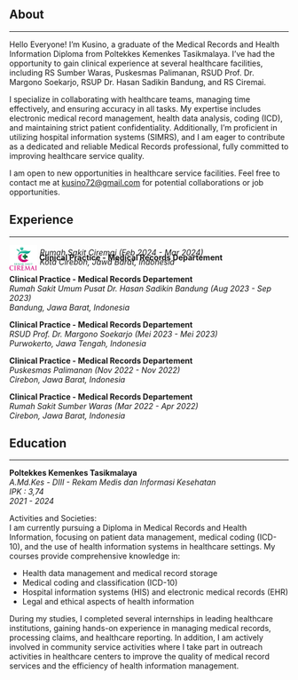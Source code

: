 ## About
___
Hello Everyone! I’m Kusino, a graduate of the Medical Records and Health Information Diploma from Poltekkes Kemenkes Tasikmalaya. I’ve had the opportunity to gain clinical experience at several healthcare facilities, including RS Sumber Waras, Puskesmas Palimanan, RSUD Prof. Dr. Margono Soekarjo, RSUP Dr. Hasan Sadikin Bandung, and RS Ciremai.

I specialize in collaborating with healthcare teams, managing time effectively, and ensuring accuracy in all tasks. My expertise includes electronic medical record management, health data analysis, coding (ICD), and maintaining strict patient confidentiality. Additionally, I’m proficient in utilizing hospital information systems (SIMRS), and I am eager to contribute as a dedicated and reliable Medical Records professional, fully committed to improving healthcare service quality.

I am open to new opportunities in healthcare service facilities. Feel free to contact me at kusino72@gmail.com for potential collaborations or job opportunities.

## Experience
___
<img src="assets/rs_ciremai.png" alt="Hospital Logo" width="50" height="50" style="vertical-align: middle;"> 
<strong style="display: inline-block;">Clinical Practice - Medical Records Departement</strong>  
<p style="padding-left: 55px; margin-top: -45px;">
  <em>Rumah Sakit Ciremai (Feb 2024 - Mar 2024)</em><br>  
  <em>Kota Cirebon, Jawa Barat, Indonesia</em>
</p>

**Clinical Practice - Medical Records Departement**  
*Rumah Sakit Umum Pusat Dr. Hasan Sadikin Bandung (Aug 2023 - Sep 2023)*  
*Bandung, Jawa Barat, Indonesia*  

**Clinical Practice - Medical Records Departement**  
*RSUD Prof. Dr. Margono Soekarjo (Mei 2023 - Mei 2023)*  
*Purwokerto, Jawa Tengah, Indonesia*

**Clinical Practice - Medical Records Departement**  
*Puskesmas Palimanan (Nov 2022 - Nov 2022)*  
*Cirebon, Jawa Barat, Indonesia*  

**Clinical Practice - Medical Records Departement**  
*Rumah Sakit Sumber Waras (Mar 2022 - Apr 2022)*  
*Cirebon, Jawa Barat, Indonesia*  

## Education
___
**Poltekkes Kemenkes Tasikmalaya**  
*A.Md.Kes - DIII - Rekam Medis dan Informasi Kesehatan*  
*IPK : 3,74*  
*2021 - 2024* 

Activities and Societies:  
I am currently pursuing a Diploma in Medical Records and Health Information, focusing on patient data management, medical coding (ICD-10), and the use of health information systems in healthcare settings. My courses provide comprehensive knowledge in:  
- Health data management and medical record storage
- Medical coding and classification (ICD-10)
- Hospital information systems (HIS) and electronic medical records (EHR)
- Legal and ethical aspects of health information

During my studies, I completed several internships in leading healthcare institutions, gaining hands-on experience in managing medical records, processing claims, and healthcare reporting. In addition, I am actively involved in community service activities where I take part in outreach activities in healthcare centers to improve the quality of medical record services and the efficiency of health information management.




